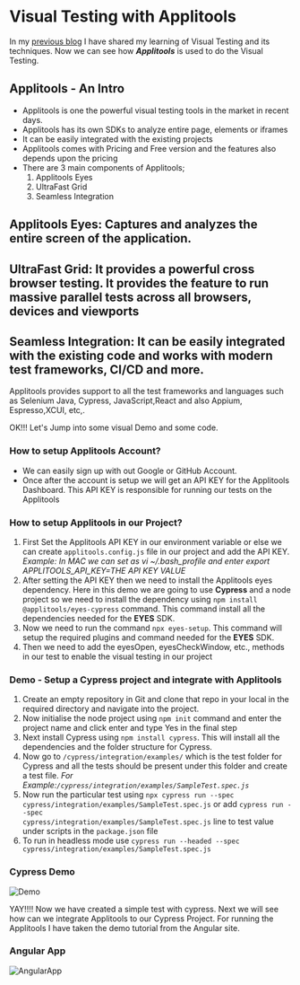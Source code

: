 # Visual Testing with Applitools

In my [previous blog](https://arunk2493.github.io/VisualTesting/) I have shared my learning of Visual Testing and its techniques. Now we can see how **_Applitools_** is used to do the Visual Testing.

## Applitools - An Intro

- Applitools is one the powerful visual testing tools in the market in recent days.
- Applitools has its own SDKs to analyze entire page, elements or iframes
- It can be easily integrated with the existing projects
- Applitools comes with Pricing and Free version and the features also depends upon the pricing
- There are 3 main components of Applitools;
  1. Applitools Eyes
  2. UltraFast Grid
  3. Seamless Integration
 
## Applitools Eyes: Captures and analyzes the entire screen of the application.
## UltraFast Grid: It provides a powerful cross browser testing. It provides the feature to run massive parallel tests across all browsers, devices and viewports
## Seamless Integration: It can be easily integrated with the existing code and works with modern test frameworks, CI/CD and more.

Applitools provides support to all the test frameworks and languages such as Selenium Java, Cypress, JavaScript,React and also Appium, Espresso,XCUI, etc,.

OK!!! Let's Jump into some visual Demo and some code.

### How to setup Applitools Account?
   - We can easily sign up with out Google or GitHub Account.
   - Once after the account is setup we will get an API KEY for the Applitools Dashboard. This API KEY is responsible for running our tests on the Applitools
   
### How to setup Applitools in our Project?

   1. First Set the Applitools API KEY in our environment variable or else we can create `applitools.config.js` file in our project and add the API KEY.
   _Example: In MAC we can set as vi ~/.bash_profile and enter export APPLITOOLS_API_KEY=THE API KEY VALUE_
   2. After setting the API KEY then we need to install the Applitools eyes dependency. Here in this demo we are going to use **Cypress** and a node project so we need to install the dependency using `npm install @applitools/eyes-cypress` command. This command install all the dependencies needed for the **EYES** SDK.
   3. Now we need to run the command `npx eyes-setup`. This command will setup the required plugins and command needed for the **EYES** SDK.
   4. Then we need to add the eyesOpen, eyesCheckWindow, etc., methods in our test to enable the visual testing in our project
   
### Demo - Setup a Cypress project and integrate with Applitools

  1. Create an empty repository in Git and clone that repo in your local in the required directory and navigate into the project.
  2. Now initialise the node project using `npm init` command and enter the project name and click enter and type Yes in the final step
  3. Next install Cypress using `npm install cypress`. This will install all the dependencies and the folder structure for Cypress.
  4. Now go to `/cypress/integration/examples/` which is the test folder for Cypress and all the tests should be present under this folder and create a test file.       _For Example:`/cypress/integration/examples/SampleTest.spec.js`_
  5. Now run the particular test using `npx cypress run --spec cypress/integration/examples/SampleTest.spec.js` or add `cypress run --spec                 cypress/integration/examples/SampleTest.spec.js` line to test value under scripts in the `package.json` file
  6. To run in headless mode use `cypress run --headed --spec cypress/integration/examples/SampleTest.spec.js`
  
### Cypress Demo

  ![Demo](cypress-test.gif)
  
YAY!!!! Now we have created a simple test with cypress. Next we will see how can we integrate Applitools to our Cypress Project. For running the Applitools I have taken the demo tutorial from the Angular site.

### Angular App

  ![AngularApp]()
  
   
   
